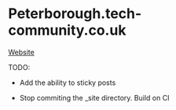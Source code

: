 # Peterborough.tech-community.co.uk

[Website](http://www.peterborough.tech-community.co.uk)

TODO:

- Add the ability to sticky posts

- Stop commiting the _site directory. Build on CI 